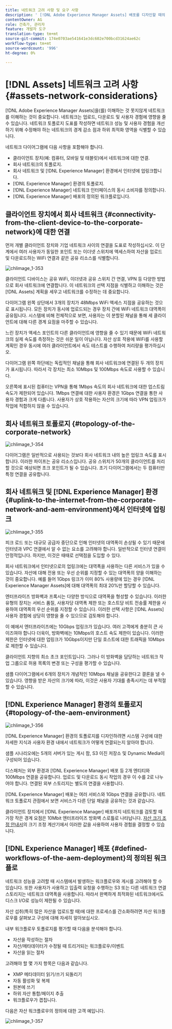 ```yaml
---
title: 네트워크 고려 사항 및 요구 사항
description: ' [!DNL Adobe Experience Manager Assets] 배포를 디자인할 때의 네트워크 고려 사항에 대해 설명합니다.'
contentOwner: AG
role: 건축가, 관리자
feature: 개발자 도구
translation-type: tm+mt
source-git-commit: 174e0703ae541641e3dc602e700bcd31624ae62c
workflow-type: tm+mt
source-wordcount: '996'
ht-degree: 0%

---
```



# [!DNL Assets] 네트워크 고려 사항  {#assets-network-considerations}

[!DNL Adobe Experience Manager Assets]을(를) 이해하는 것 못지않게 네트워크를 이해하는 것이 중요합니다. 네트워크는 업로드, 다운로드 및 사용자 경험에 영향을 줄 수 있습니다. 네트워크 토폴로지 도표를 작성하면 네트워크 성능 및 사용자 경험을 개선하기 위해 수정해야 하는 네트워크의 경계 감소 점과 하위 최적화 영역을 식별할 수 있습니다.

네트워크 다이어그램에 다음 사항을 포함해야 합니다.

* 클라이언트 장치(예: 컴퓨터, 모바일 및 태블릿)에서 네트워크에 대한 연결.
* 회사 네트워크의 토폴로지.
* 회사 네트워크 및 [!DNL Experience Manager] 환경에서 인터넷에 업링크합니다.
* [!DNL Experience Manager] 환경의 토폴로지.
* [!DNL Experience Manager] 네트워크 인터페이스의 동시 소비자를 정의합니다.
* [!DNL Experience Manager] 배포의 정의된 워크플로입니다.

## 클라이언트 장치에서 회사 네트워크 {#connectivity-from-the-client-device-to-the-corporate-network}에 대한 연결

먼저 개별 클라이언트 장치와 기업 네트워크 사이의 연결을 도표로 작성하십시오. 이 단계에서 여러 사용자가 동일한 포인트 또는 이더넷 스위치에 액세스하여 자산을 업로드 및 다운로드하는 WiFi 연결과 같은 공유 리소스를 식별합니다.

![chlimage_1-353](assets/chlimage_1-353.png)

클라이언트 디바이스는 공유 WiFi, 이더넷과 공유 스위치 간 연결, VPN 등 다양한 방법으로 회사 네트워크에 연결합니다. 이 네트워크의 선택 지점을 식별하고 이해하는 것은 [!DNL Assets] 계획을 세우고 네트워크를 수정하는 데 중요합니다.

다이어그램 왼쪽 상단에서 3개의 장치가 48Mbps WiFi 액세스 지점을 공유하는 것으로 표시됩니다. 모든 장치가 동시에 업로드되는 경우 장치 간에 WiFi 네트워크 대역폭이 공유됩니다. 시스템에 비해 전체적으로 보면, 사용자는 이 분할된 채널을 통해 세 클라이언트에 대해 다른 경계 요점을 마주할 수 있습니다.

느린 장치가 액세스 포인트의 다른 클라이언트에 영향을 줄 수 있기 때문에 WiFi 네트워크의 실제 속도를 측정하는 것은 쉬운 일이 아닙니다. 자산 상호 작용에 WiFi를 사용할 계획인 경우 동시에 여러 클라이언트에서 속도 테스트를 수행하여 처리량을 평가하십시오.

다이어그램 왼쪽 하단에는 독립적인 채널을 통해 회사 네트워크에 연결된 두 개의 장치가 표시됩니다. 따라서 각 장치는 최소 10Mbps 및 100Mbps 속도로 사용할 수 있습니다.

오른쪽에 표시된 컴퓨터는 VPN을 통해 1Mbps 속도의 회사 네트워크에 대한 업스트림 속도가 제한되어 있습니다. 1Mbps 연결에 대한 사용자 환경은 1Gbps 연결을 통한 사용자 경험과 크게 다릅니다. 사용자가 상호 작용하는 자산의 크기에 따라 VPN 업링크가 작업에 적합하지 않을 수 있습니다.

## 회사 네트워크 토폴로지 {#topology-of-the-corporate-network}

![chlimage_1-354](assets/chlimage_1-354.png)

다이어그램은 일반적으로 사용되는 것보다 회사 네트워크 내의 높은 업링크 속도를 표시합니다. 이러한 파이프는 공유 리소스입니다. 공유 스위치가 50개의 클라이언트를 처리할 것으로 예상되면 초크 포인트가 될 수 있습니다. 초기 다이어그램에서는 두 컴퓨터만 특정 연결을 공유합니다.

## 회사 네트워크 및 [!DNL Experience Manager] 환경 {#uplink-to-the-internet-from-the-corporate-network-and-aem-environment}에서 인터넷에 업링크

![chlimage_1-355](assets/chlimage_1-355.png)

피크 로드 또는 대규모 공급자 중단으로 인해 인터넷의 대역폭이 손상될 수 있기 때문에 인터넷과 VPC 연결에서 알 수 없는 요소를 고려해야 합니다. 일반적으로 인터넷 연결이 안정적입니다. 하지만, 이것은 때때로 선택점을 도입할 수 있다.

회사 네트워크에서 인터넷으로의 업링크에는 대역폭을 사용하는 다른 서비스가 있을 수 있습니다. 자산에 대해 전용 또는 우선 순위를 지정할 수 있는 대역폭의 양을 이해하는 것이 중요합니다. 예를 들어 1Gbps 링크가 이미 80% 사용량에 있는 경우 [!DNL Experience Manager Assets]에 대해 대역폭의 최대 20%만 할당할 수 있습니다.

엔터프라이즈 방화벽과 프록시는 다양한 방식으로 대역폭을 형성할 수 있습니다. 이러한 유형의 장치는 서비스 품질, 사용자당 대역폭 제한 또는 호스트당 비트 전송률 제한을 사용하여 대역폭의 우선 순위를 지정할 수 있습니다. 이러한 선택 사항은 [!DNL Assets] 사용자 경험에 상당히 영향을 줄 수 있으므로 검토해야 합니다.

이 예에서 엔터프라이즈에는 10Gbps 업링크가 있습니다. 여러 고객에게 충분히 큰 사이즈여야 합니다 더욱이, 방화벽에는 10Mbps의 호스트 속도 제한이 있습니다. 이러한 제한은 인터넷에 대한 업링크가 10Gbps이지만 단일 호스트에 대한 트래픽을 10Mbps로 제한할 수 있습니다.

클라이언트 지향의 최소 초크 포인트입니다. 그러나 이 방화벽을 담당하는 네트워크 작업 그룹으로 허용 목록의 변경 또는 구성을 평가할 수 있습니다.

샘플 다이어그램에서 6개의 장치가 개념적인 10Mbps 채널을 공유한다고 결론을 낼 수 있습니다. 영향을 받은 자산의 크기에 따라, 이것은 사용자 기대를 충족시키는 데 부적절할 수 있습니다.

## [!DNL Experience Manager] 환경의 토폴로지 {#topology-of-the-aem-environment}

![chlimage_1-356](assets/chlimage_1-356.png)

[!DNL Experience Manager] 환경의 토폴로지를 디자인하려면 시스템 구성에 대한 자세한 지식과 사용자 환경 내에서 네트워크가 어떻게 연결되는지 알아야 합니다.

샘플 시나리오에는 5개의 서버가 있는 게시 팜, S3 이진 저장소 및 Dynamic Media이 구성되어 있습니다.

디스패처는 외부 환경과 [!DNL Experience Manager] 배포 등 2개 엔티티와 100Mbps 연결을 공유합니다. 업로드 및 다운로드 동시 작업의 경우 이 수를 2로 나누어야 합니다. 연결된 외부 스토리지는 별도의 연결을 사용합니다.

[!DNL Experience Manager] 배포는 여러 서비스와 1Gbps 연결을 공유합니다. 네트워크 토폴로지 관점에서 보면 서비스가 다른 단일 채널을 공유하는 것과 같습니다.

클라이언트 장치에서 [!DNL Experience Manager] 배포까지 네트워크를 검토할 때 가장 작은 경계 요점은 10Mbit 엔터프라이즈 방화벽 스로틀로 나타납니다. [자산 크기 조정 안내서](assets-sizing-guide.md)의 크기 조정 계산기에서 이러한 값을 사용하여 사용자 경험을 결정할 수 있습니다.

## [!DNL Experience Manager] 배포 {#defined-workflows-of-the-aem-deployment}의 정의된 워크플로

네트워크 성능을 고려할 때 시스템에서 발생하는 워크플로우와 게시를 고려해야 할 수 있습니다. 또한 사용자가 사용하고 입출력 요청을 수행하는 S3 또는 다른 네트워크 연결 스토리지는 네트워크 대역폭을 사용합니다. 따라서 완벽하게 최적화된 네트워크에서도 디스크 I/O로 성능이 제한될 수 있습니다.

자산 섭취(특히 많은 자산을 업로드할 때)에 대한 프로세스를 간소화하려면 자산 워크플로우를 살펴보고 구성에 대해 자세히 알아보십시오.

내부 워크플로우 토폴로지를 평가할 때 다음을 분석해야 합니다.

* 자산을 작성하는 절차
* 자산/메타데이터가 수정될 때 트리거되는 워크플로우/이벤트
* 자산을 읽는 절차

고려해야 할 몇 가지 항목은 다음과 같습니다.

* XMP 메타데이터 읽기/쓰기 되돌리기
* 자동 활성화 및 복제
* 원본에 쓰기
* 하위 자산 통합/페이지 추출
* 워크플로우가 겹칩니다.

다음은 자산 워크플로우의 정의에 대한 고객 예입니다.

![chlimage_1-357](assets/chlimage_1-357.png)
